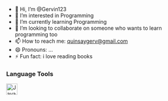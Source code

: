 - 👋 Hi, I’m @Gervin123
- 👀 I’m interested in Programming
- 🌱 I’m currently learning Programming
- 💞️ I’m looking to collaborate on someone who wants to learn programming too
- 📫 How to reach me: quinsaygerv@gmail.com
- 😄 Pronouns: ...
- ⚡ Fun fact: i love reading books

<!---
Gervin123/Gervin123 is a ✨ special ✨ repository because its `README.md` (this file) appears on your GitHub profile.
You can click the Preview link to take a look at your changes.
--->

### Language Tools

<img align="left" alt="Java" width="30px" style="padding-right:10;" src="https://cdn.jsdelivr.net/gh/devicons/devicon/icons/java/java-original.svg"/>
